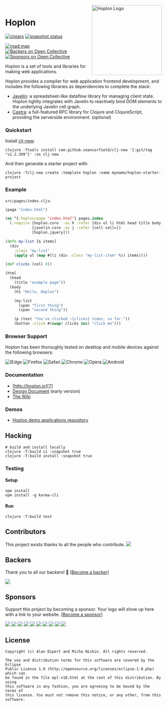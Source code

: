 <a href="http://hoplon.io/">
  <img src="http://hoplon.io/images/logos/hoplon-logo.png" alt="Hoplon Logo" title="Hoplon" align="right" width="225px" />
</a>

# Hoplon
[![clojars][8]][9]  [![snapshot status][19]][9] 

[![road map][11]][16] [![Backers on Open Collective][17]](#backers) [![Sponsors on Open Collective][18]](#sponsors)

Hoplon is a set of tools and libraries for making web applications.

Hoplon provides a compiler for web application frontend development, and includes
the following libraries as dependencies to complete the stack:

* [Javelin][1]: a spreadsheet-like dataflow library for managing client
  state. Hoplon tightly integrates with Javelin to reactively bind DOM
  elements to the underlying Javelin cell graph.
* [Castra][2]: a full-featured RPC library for Clojure and
  ClojureScript, providing the serverside environment. (optional)

### Quickstart

Install [clj-new](https://github.com/seancorfield/clj-new):

    clojure -Ttools install com.github.seancorfield/clj-new '{:git/tag "v1.2.399"}' :as clj-new

And then generate a starter project with:

    clojure -Tclj-new create :template hoplon :name myname/hoplon-starter-project

### Example

`src/pages/index.cljs`:

```clojure
(page "index.html")

(ns ^{:hoplon/page "index.html"} pages.index
  (:require [hoplon.core  :as h :refer [div ul li html head title body h1 span p button text]]
            [javelin.core :as j :refer [cell cell=]]
            [hoplon.jquery]))

(defn my-list [& items]
  (div
    :class "my-list"
    (apply ul (map #(li (div :class "my-list-item" %)) items))))

(def clicks (cell 0))

(html
  (head
    (title "example page"))
  (body
    (h1 "Hello, Hoplon")

    (my-list
      (span "first thing")
      (span "second thing"))

    (p (text "You've clicked ~{clicks} times, so far."))
    (button :click #(swap! clicks inc) "click me")))
```

### Browser Support

Hoplon has been thoroughly tested on desktop and mobile devices against the
following browsers:

![IEdge](https://img.shields.io/badge/IEdge-10%2B-blue.svg) ![Firefox](https://img.shields.io/badge/Firefox-14%2B-orange.svg) ![Safari](https://img.shields.io/badge/Safari-5%2B-blue.svg)
![Chrome](https://img.shields.io/badge/Chrome-26%2B-yellow.svg) ![Opera](https://img.shields.io/badge/Opera-11%2B-red.svg)
![Android](https://img.shields.io/badge/Android-4%2B-green.svg)

### Documentation

* [http://hoplon.io][7]
* [Design Document][6] (early version)
* [The Wiki](https://github.com/hoplon/hoplon/wiki)

### Demos

* [Hoplon demo applications repository][5]

## Hacking

```
# build and install locally
clojure -T:build ci :snapshot true
clojure -T:build install :snapshot true
```

### Testing
#### Setup
```
npm install
npm install -g karma-cli
```
#### Run
```
clojure -T:build test
```

## Contributors

This project exists thanks to all the people who contribute. 
<a href="https://github.com/hoplon/hoplon/graphs/contributors"><img src="https://opencollective.com/hoplon/contributors.svg?width=890&button=false" /></a>


## Backers

Thank you to all our backers! 🙏 [[Become a backer](https://opencollective.com/hoplon#backer)]

<a href="https://opencollective.com/hoplon#backers" target="_blank"><img src="https://opencollective.com/hoplon/backers.svg?width=890"></a>


## Sponsors

Support this project by becoming a sponsor. Your logo will show up here with a link to your website. [[Become a sponsor](https://opencollective.com/hoplon#sponsor)]

<a href="https://opencollective.com/hoplon/sponsor/0/website" target="_blank"><img src="https://opencollective.com/hoplon/sponsor/0/avatar.svg"></a>
<a href="https://opencollective.com/hoplon/sponsor/1/website" target="_blank"><img src="https://opencollective.com/hoplon/sponsor/1/avatar.svg"></a>
<a href="https://opencollective.com/hoplon/sponsor/2/website" target="_blank"><img src="https://opencollective.com/hoplon/sponsor/2/avatar.svg"></a>
<a href="https://opencollective.com/hoplon/sponsor/3/website" target="_blank"><img src="https://opencollective.com/hoplon/sponsor/3/avatar.svg"></a>
<a href="https://opencollective.com/hoplon/sponsor/4/website" target="_blank"><img src="https://opencollective.com/hoplon/sponsor/4/avatar.svg"></a>
<a href="https://opencollective.com/hoplon/sponsor/5/website" target="_blank"><img src="https://opencollective.com/hoplon/sponsor/5/avatar.svg"></a>
<a href="https://opencollective.com/hoplon/sponsor/6/website" target="_blank"><img src="https://opencollective.com/hoplon/sponsor/6/avatar.svg"></a>
<a href="https://opencollective.com/hoplon/sponsor/7/website" target="_blank"><img src="https://opencollective.com/hoplon/sponsor/7/avatar.svg"></a>
<a href="https://opencollective.com/hoplon/sponsor/8/website" target="_blank"><img src="https://opencollective.com/hoplon/sponsor/8/avatar.svg"></a>
<a href="https://opencollective.com/hoplon/sponsor/9/website" target="_blank"><img src="https://opencollective.com/hoplon/sponsor/9/avatar.svg"></a>



## License

```
Copyright (c) Alan Dipert and Micha Niskin. All rights reserved.

The use and distribution terms for this software are covered by the Eclipse
Public License 1.0 (http://opensource.org/licenses/eclipse-1.0.php) which can
be found in the file epl-v10.html at the root of this distribution. By using
this software in any fashion, you are agreeing to be bound by the terms of
this license. You must not remove this notice, or any other, from this software.
```

[1]: https://github.com/hoplon/javelin
[2]: https://github.com/hoplon/castra
[4]: https://clojars.org/hoplon/hoplon
[5]: https://github.com/hoplon/demos
[6]: https://github.com/hoplon/hoplon/blob/cf9d2d1e806d36d098ae1def3b130df2bcd69e55/Design.md
[7]: http://hoplon.io/
[8]: https://img.shields.io/clojars/v/hoplon.svg
[9]: https://clojars.org/hoplon
[10]: http://en.wikipedia.org/wiki/Deferent_and_epicycle
[11]: https://img.shields.io/badge/road%20map-7.3-lightgrey.svg
[12]: https://badge.waffle.io/hoplon/hoplon.png?label=ready&title=Ready
[13]: https://waffle.io/hoplon/hoplon
[16]: https://github.com/hoplon/hoplon/milestones?direction=desc&sort=completeness&state=open
[17]: https://opencollective.com/XX/backers/badge.svg
[18]: https://opencollective.com/XX/sponsors/badge.svg
[19]: https://img.shields.io/clojars/vpre/hoplon.svg
